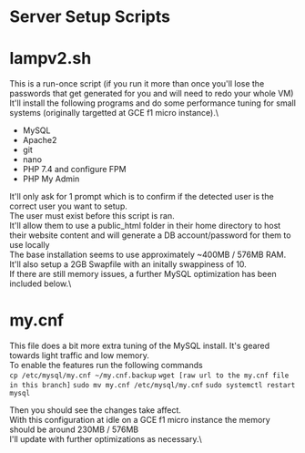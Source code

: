 # Server Setup Scripts

# lampv2.sh
This is a run-once script (if you run it more than once you'll lose the passwords that get generated for you and will need to redo your whole VM)\
It'll install the following programs and do some performance tuning for small systems (originally targetted at GCE f1 micro instance).\
- MySQL
- Apache2
- git
- nano
- PHP 7.4 and configure FPM
- PHP My Admin

It'll only ask for 1 prompt which is to confirm if the detected user is the correct user you want to setup.\
The user must exist before this script is ran.\
It'll allow them to use a public_html folder in their home directory to host their website content and will generate a DB account/password for them to use locally\
The base installation seems to use approximately ~400MB / 576MB RAM.\
It'll also setup a 2GB Swapfile with an initally swappiness of 10.\
If there are still memory issues, a further MySQL optimization has been included below.\

# my.cnf
This file does a bit more extra tuning of the MySQL install. It's geared towards light traffic and low memory.\
To enable the features run the following commands\
``` cp /etc/mysql/my.cnf ~/my.cnf.backup ```
``` wget [raw url to the my.cnf file in this branch] ```
``` sudo mv my.cnf /etc/mysql/my.cnf ```
``` sudo systemctl restart mysql ```

Then you should see the changes take affect.\
With this configuration at idle on a GCE f1 micro instance the memory should be around 230MB / 576MB\
I'll update with further optimizations as necessary.\
